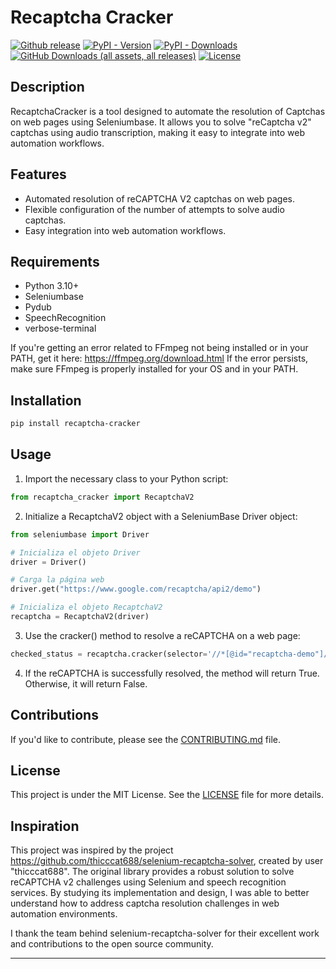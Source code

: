 # Recaptcha Cracker

[![Github release](https://img.shields.io/github/v/release/wipodev/Recaptcha_Cracker?color=0172ad&logo=github&logoColor=white)](https://github.com/wipodev/Recaptcha_Cracker/releases/latest)
[![PyPI - Version](https://img.shields.io/pypi/v/Recaptcha_Cracker?label=pypi%20release&color=0172ad)](https://pypi.org/project/Recaptcha_Cracker/)
[![PyPI - Downloads](https://img.shields.io/pypi/dm/Recaptcha_Cracker?color=0172ad&label=pypi%20downloads)](https://pypi.org/project/Recaptcha_Cracker/)
[![GitHub Downloads (all assets, all releases)](https://img.shields.io/github/downloads/wipodev/Recaptcha_Cracker/total?color=0172ad&label=github%20downloads)](https://github.com/wipodev/Recaptcha_Cracker)
[![License](https://img.shields.io/badge/license-MIT-%230172ad)](https://github.com/wipodev/Recaptcha_Cracker/blob/master/LICENSE)

## Description

RecaptchaCracker is a tool designed to automate the resolution of Captchas on web pages using Seleniumbase.
It allows you to solve "reCaptcha v2" captchas using audio transcription, making it easy to integrate into web automation workflows.

## Features

- Automated resolution of reCAPTCHA V2 captchas on web pages.
- Flexible configuration of the number of attempts to solve audio captchas.
- Easy integration into web automation workflows.

## Requirements

- Python 3.10+
- Seleniumbase
- Pydub
- SpeechRecognition
- verbose-terminal

If you're getting an error related to FFmpeg not being installed or in your PATH, get it here: https://ffmpeg.org/download.html
If the error persists, make sure FFmpeg is properly installed for your OS and in your PATH.

## Installation

```bash
pip install recaptcha-cracker
```

## Usage

1. Import the necessary class to your Python script:

```python
from recaptcha_cracker import RecaptchaV2
```

2. Initialize a RecaptchaV2 object with a SeleniumBase Driver object:

```python
from seleniumbase import Driver

# Inicializa el objeto Driver
driver = Driver()

# Carga la página web
driver.get("https://www.google.com/recaptcha/api2/demo")

# Inicializa el objeto RecaptchaV2
recaptcha = RecaptchaV2(driver)

```

3. Use the cracker() method to resolve a reCAPTCHA on a web page:

```python
checked_status = recaptcha.cracker(selector='//*[@id="recaptcha-demo"]/div/div/iframe')
```

4. If the reCAPTCHA is successfully resolved, the method will return True. Otherwise, it will return False.

## Contributions

If you'd like to contribute, please see the [CONTRIBUTING.md](CONTRIBUTING.md) file.

## License

This project is under the MIT License. See the [LICENSE](https://github.com/wipodev/Recaptcha_Cracker/blob/main/LICENSE) file for more details.

## Inspiration

This project was inspired by the project https://github.com/thicccat688/selenium-recaptcha-solver, created by user "thicccat688". The original library provides a robust solution to solve reCAPTCHA v2 challenges using Selenium and speech recognition services. By studying its implementation and design, I was able to better understand how to address captcha resolution challenges in web automation environments.

I thank the team behind selenium-recaptcha-solver for their excellent work and contributions to the open source community.

---
